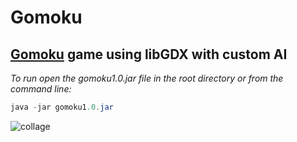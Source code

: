 # Gomoku
## [Gomoku](https://en.wikipedia.org/wiki/Gomoku) game using libGDX with custom AI 
*To run open the gomoku1.0.jar file in the root directory or from the command line:*
```java
java -jar gomoku1.0.jar 
```
![collage](https://user-images.githubusercontent.com/25648700/42108220-903d5cce-7be2-11e8-9601-65026a6033a7.jpg)

